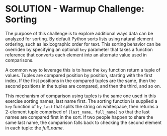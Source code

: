# SOLUTION - Warmup Challenge: Sorting

The purpose of this challenge is to explore additional ways data can be analyzed for sorting.  By default Python sorts lists using natural element ordering, such as lexicographic order for text.  This sorting behavior can be overriden by specifying an optional `key` parameter that takes a function reference that converts each element into an alternate value used in comparisons.  

A common way to leverage this is to have the `key` function return a tuple of values.  Tuples are compared position by position, starting with the first index.  If the first positions in the compared tuples are the same, then the second positions in the tuples are compared, and then the third, and so on.

This mechanism of comparison using tuples is the same one used in this exercise sorting names, last name first.   The sorting function is supplied a `key` function of `by_last` that splits the string on whitespace, then returns a 2-element tuple comprised of `(last_name, full_name)` so that the last names are compared first in the sort.  If two people happen to share the same last name, the comparison falls back to checking the second element in each tuple: the *full_name*.
